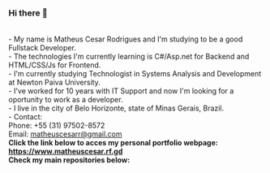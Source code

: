 ### Hi there 👋
<br>- My name is Matheus Cesar Rodrigues and I'm studying to be a good Fullstack Developer.
<br>- The technologies I'm currently learning is C#/Asp.net for Backend and HTML/CSS/Js for Frontend.
<br>- I'm currently studying Technologist in Systems Analysis and Development at Newton Paiva University.
<br>- I've worked for 10 years with IT Support and now I'm looking for a oportunity to work as a developer.
<br>- I live in the city of Belo Horizonte, state of Minas Gerais, Brazil.
<br>- Contact:
<br>Phone: +55 (31) 97502-8572
<br>Email: matheuscesarr@gmail.com
<br><b>Click the link below to acces my personal portfolio webpage:
<br>https://www.matheuscesar.rf.gd
<br>Check my main repositories below:
</b>
<!--
**matheuscesarr/matheuscesarr** is a ✨ _special_ ✨ repository because its `README.md` (this file) appears on your GitHub profile.

Here are some ideas to get you started:

- 🔭 I’m currently working on ...
- 🌱 I’m currently learning ...
- 👯 I’m looking to collaborate on ...
- 🤔 I’m looking for help with ...
- 💬 Ask me about ...
- 📫 How to reach me: ...
- 😄 Pronouns: ...
- ⚡ Fun fact: ...
-->
